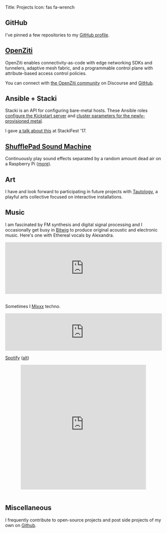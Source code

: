 Title: Projects
Icon: fas fa-wrench

## GitHub

I've pinned a few repositories to my [GitHub profile](https://github.com/qrkourier).

## [OpenZiti](https://openziti.io/)

OpenZiti enables connectivity-as-code with edge networking SDKs and tunnelers, adaptive mesh fabric, and a programmable control plane with attribute-based access control policies.

You can connect with [the OpenZiti community](https://openziti.discourse.group/) on Discourse and [GitHub](https://github.com/openziti/ziti).

## Ansible + Stacki

Stacki is an API for configuring bare-metal hosts. These Ansible roles [configure the Kickstart server](https://galaxy.ansible.com/qrkourier/stacki-frontend/) and [cluster parameters for the newly-provisioned metal](https://galaxy.ansible.com/qrkourier/stacki-backend/).

I gave [a talk about this](https://slideslive.com/38900726/postkick-cluster-independence-with-ansible) at StackiFest '17.

## [ShufflePad Sound Machine](https://github.com/qrkourier/shufflepad-sound-machine)

Continuously play sound effects separated by a random amount dead air on a Raspberry Pi ([more](https://github.com/qrkourier/shufflepad-sound-machine)).

## Art

I have and look forward to participating in future projects with [Tautology](http://tautology.io/), a playful arts collective focused on interactive installations.

## Music

I am fascinated by FM synthesis and digital signal processing and I occasionally get busy in [Bitwig](https://www.bitwig.com/) to produce original acoustic and electronic music. Here's one with Ethereal vocals by Alexandra.

<center>
<iframe width="100%" height="166" scrolling="no" frameborder="no" allow="autoplay" src="https://w.soundcloud.com/player/?url=https%3A//api.soundcloud.com/tracks/562265640&color=%23ff5500&auto_play=false&hide_related=false&show_comments=true&show_user=true&show_reposts=false&show_teaser=true"></iframe>
</center>
</br>

Sometimes I [Mixxx](https://www.mixxx.org/) techno.

<center>
<iframe width="100%" height="120" src="https://www.mixcloud.com/widget/iframe/?hide_cover=1&feed=%2Fqrkourier%2Fdance-directive%2F" frameborder="0" ></iframe>
</center>

[Spotify](https://open.spotify.com/user/128656604?si=Gihepa1zS9iOx3A2xvSYRg) ([alt](spotify:user:128656604))

<center><iframe src="https://open.spotify.com/embed/user/128656604/playlist/2DtKbdMMSBD5eEPrCbpLJx" width="80%" height="400" frameborder="0" allowtransparency="true" allow="encrypted-media"></iframe></center>
</br>

## Miscellaneous

I frequently contribute to open-source projects and post side projects of my own on [Github](https://github.com/qrkourier).
